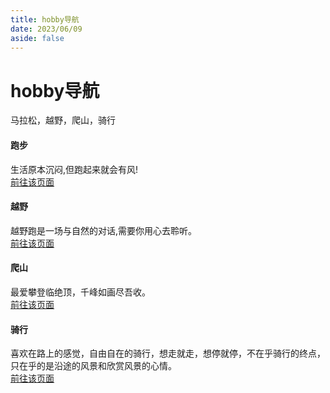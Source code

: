 ```yaml
---
title: hobby导航
date: 2023/06/09
aside: false
---
```


# hobby导航
马拉松，越野，爬山，骑行

#### 跑步

生活原本沉闷,但跑起来就会有风!  
<a href="/run/a-1">前往该页面</a>

#### 越野

越野跑是一场与自然的对话,需要你用心去聆听。  
<a href="/trail/a-1">前往该页面</a>

#### 爬山

最爱攀登临绝顶，千峰如画尽吾收。  
<a href="/climbing/a-1">前往该页面</a>

#### 骑行

喜欢在路上的感觉，自由自在的骑行，想走就走，想停就停，不在乎骑行的终点，只在乎的是沿途的风景和欣赏风景的心情。  
<a href="/ride/a-1">前往该页面</a>
